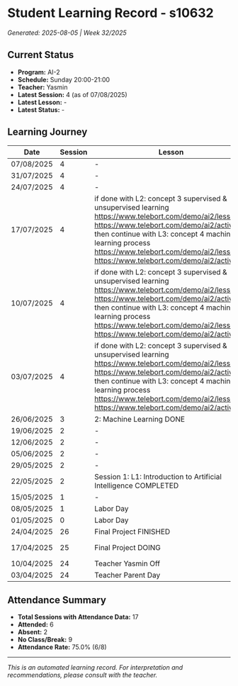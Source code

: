 # Student Learning Record - s10632
*Generated: 2025-08-05 | Week 32/2025*

## Current Status
- **Program:** AI-2
- **Schedule:** Sunday 20:00-21:00
- **Teacher:** Yasmin
- **Latest Session:** 4 (as of 07/08/2025)
- **Latest Lesson:** -
- **Latest Status:** -

## Learning Journey
| Date | Session | Lesson | Attendance | Progress |
|------|---------|--------|------------|----------|
| 07/08/2025 | 4 | - | - | - |
| 31/07/2025 | 4 | - | - | - |
| 24/07/2025 | 4 | - | Absent | - |
| 17/07/2025 | 4 | if done with L2: concept 3 supervised & unsupervised learning https://www.telebort.com/demo/ai2/lesson/3  https://www.telebort.com/demo/ai2/activity/3 then continue with L3: concept 4 machine learning process https://www.telebort.com/demo/ai2/lesson/4  https://www.telebort.com/demo/ai2/activity/4 | No Class | - |
| 10/07/2025 | 4 | if done with L2: concept 3 supervised & unsupervised learning https://www.telebort.com/demo/ai2/lesson/3  https://www.telebort.com/demo/ai2/activity/3 then continue with L3: concept 4 machine learning process https://www.telebort.com/demo/ai2/lesson/4  https://www.telebort.com/demo/ai2/activity/4 | No Class | In Progress |
| 03/07/2025 | 4 | if done with L2: concept 3 supervised & unsupervised learning https://www.telebort.com/demo/ai2/lesson/3  https://www.telebort.com/demo/ai2/activity/3 then continue with L3: concept 4 machine learning process https://www.telebort.com/demo/ai2/lesson/4  https://www.telebort.com/demo/ai2/activity/4 | Yasmin | In Progress |
| 26/06/2025 | 3 | 2: Machine Learning DONE | Yasmin | Completed |
| 19/06/2025 | 2 | - | No Class | - |
| 12/06/2025 | 2 | - | Absent | - |
| 05/06/2025 | 2 | - | No Class | - |
| 29/05/2025 | 2 | - | No Class | - |
| 22/05/2025 | 2 | Session 1: L1: Introduction to Artificial Intelligence COMPLETED | Yasmin | Completed |
| 15/05/2025 | 1 | - | No Class | - |
| 08/05/2025 | 1 | Labor Day | Yasmin | - |
| 01/05/2025 | 0 | Labor Day | No Class | - |
| 24/04/2025 | 26 | Final Project FINISHED | Yasmin | Graduated |
| 17/04/2025 | 25 | Final Project DOING | Yasmin | In Progress |
| 10/04/2025 | 24 | Teacher Yasmin Off | No Class | - |
| 03/04/2025 | 24 | Teacher Parent Day | No Class | - |

## Attendance Summary
- **Total Sessions with Attendance Data:** 17
- **Attended:** 6
- **Absent:** 2
- **No Class/Break:** 9
- **Attendance Rate:** 75.0% (6/8)

---
*This is an automated learning record. For interpretation and recommendations, please consult with the teacher.*